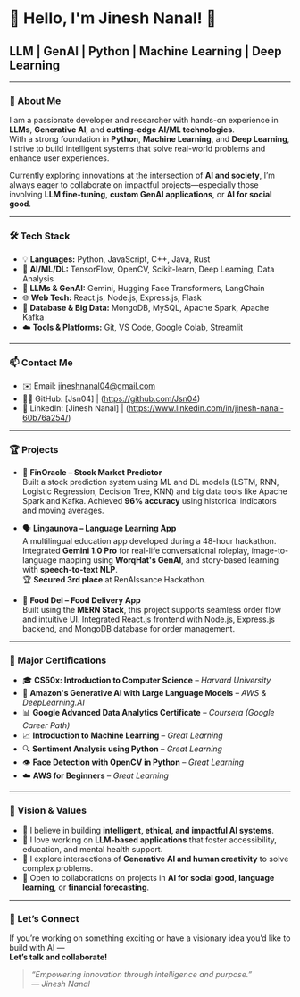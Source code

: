 # 👋 Hello, I'm Jinesh Nanal! 🚀

## LLM | GenAI | Python | Machine Learning | Deep Learning

---

### 🧠 About Me

I am a passionate developer and researcher with hands-on experience in **LLMs**, **Generative AI**, and **cutting-edge AI/ML technologies**.  
With a strong foundation in **Python**, **Machine Learning**, and **Deep Learning**, I strive to build intelligent systems that solve real-world problems and enhance user experiences.

Currently exploring innovations at the intersection of **AI and society**, I’m always eager to collaborate on impactful projects—especially those involving **LLM fine-tuning**, **custom GenAI applications**, or **AI for social good**.

---

### 🛠️ Tech Stack

- 💡 **Languages:** Python, JavaScript, C++, Java, Rust  
- 🧠 **AI/ML/DL:** TensorFlow, OpenCV, Scikit-learn, Deep Learning, Data Analysis  
- 🔁 **LLMs & GenAI:** Gemini, Hugging Face Transformers, LangChain  
- 🌐 **Web Tech:** React.js, Node.js, Express.js, Flask  
- 💾 **Database & Big Data:** MongoDB, MySQL, Apache Spark, Apache Kafka  
- ☁️ **Tools & Platforms:** Git, VS Code, Google Colab, Streamlit

---

### 📫 Contact Me

- ✉️ Email: jineshnanal04@gmail.com  
- 🧑‍💻 GitHub: [Jsn04] | (https://github.com/Jsn04)  
- 💼 LinkedIn: [Jinesh Nanal] | (https://www.linkedin.com/in/jinesh-nanal-60b76a254/)

---

### 🏆 Projects

- 🔮 **FinOracle – Stock Market Predictor**  
  Built a stock prediction system using ML and DL models (LSTM, RNN, Logistic Regression, Decision Tree, KNN) and big data tools like Apache Spark and Kafka. Achieved **96% accuracy** using historical indicators and moving averages.

- 🗣️ **Lingaunova – Language Learning App**  
  A multilingual education app developed during a 48-hour hackathon. Integrated **Gemini 1.0 Pro** for real-life conversational roleplay, image-to-language mapping using **WorqHat's GenAI**, and story-based learning with **speech-to-text NLP**.  
  🏆 **Secured 3rd place** at RenAIssance Hackathon.

- 🍴 **Food Del – Food Delivery App**  
  Built using the **MERN Stack**, this project supports seamless order flow and intuitive UI. Integrated React.js frontend with Node.js, Express.js backend, and MongoDB database for order management.

---

### 🧾 Major Certifications

- 🎓 **CS50x: Introduction to Computer Science** – *Harvard University*  
- 🤖 **Amazon's Generative AI with Large Language Models** – *AWS & DeepLearning.AI*  
- 📊 **Google Advanced Data Analytics Certificate** – *Coursera (Google Career Path)*  
- 📈 **Introduction to Machine Learning** – *Great Learning*  
- 🔍 **Sentiment Analysis using Python** – *Great Learning*  
- 👁️ **Face Detection with OpenCV in Python** – *Great Learning*  
- ☁️ **AWS for Beginners** – *Great Learning*

---

### 🌟 Vision & Values

- 🚀 I believe in building **intelligent, ethical, and impactful AI systems**.  
- 💬 I love working on **LLM-based applications** that foster accessibility, education, and mental health support.  
- 🧩 I explore intersections of **Generative AI and human creativity** to solve complex problems.  
- 🤝 Open to collaborations on projects in **AI for social good**, **language learning**, or **financial forecasting**.

---

### 💬 Let’s Connect

If you’re working on something exciting or have a visionary idea you’d like to build with AI —  
**Let’s talk and collaborate!**

> _“Empowering innovation through intelligence and purpose.”_  
> — *Jinesh Nanal*
